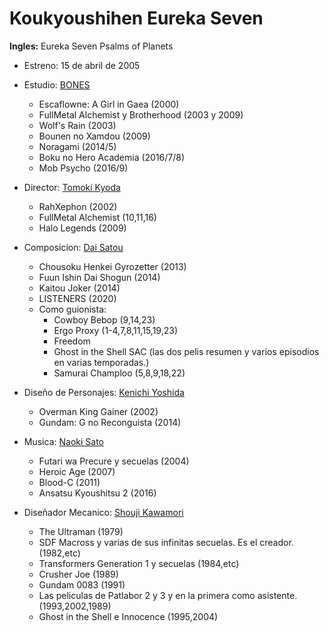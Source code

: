 # Koukyoushihen Eureka Seven
**Ingles:** Eureka Seven Psalms of Planets

- Estreno: 15 de abril de 2005
- Estudio: [BONES](https://anilist.co/studio/4)
    - Escaflowne: A Girl in Gaea (2000)
    - FullMetal Alchemist y Brotherhood (2003 y 2009)
    - Wolf's Rain (2003)
    - Bounen no Xamdou (2009)
    - Noragami (2014/5)
    - Boku no Hero Academia (2016/7/8)
    - Mob Psycho (2016/9)

- Director: [Tomoki Kyoda](https://anilist.co/staff/100405)
    - RahXephon (2002)
    - FullMetal Alchemist (10,11,16)
    - Halo Legends (2009)

- Composicion: [Dai Satou](https://anilist.co/staff/100245)
    - Chousoku Henkei Gyrozetter (2013)
    - Fuun Ishin Dai Shogun (2014)
    - Kaitou Joker (2014)
    - LISTENERS (2020)
    - Como guionista:
        - Cowboy Bebop (9,14,23)
        - Ergo Proxy (1-4,7,8,11,15,19,23)
        - Freedom
        - Ghost in the Shell SAC (las dos pelis resumen y varios episodios en varias temporadas.)
        - Samurai Champloo (5,8,9,18,22)

- Diseño de Personajes: [Kenichi Yoshida](https://anilist.co/staff/103498)
    - Overman King Gainer (2002)
    - Gundam: G no Reconguista (2014)

- Musica: [Naoki Sato](https://anilist.co/staff/100171)
    - Futari wa Precure y secuelas (2004)
    - Heroic Age (2007)
    - Blood-C (2011)
    - Ansatsu Kyoushitsu 2 (2016)

- Diseñador Mecanico: [Shouji Kawamori](https://anilist.co/staff/97501)
    - The Ultraman (1979)
    - SDF Macross y varias de sus infinitas secuelas. Es el creador. (1982,etc)
    - Transformers Generation 1 y secuelas (1984,etc)
    - Crusher Joe (1989)
    - Gundam 0083 (1991)
    - Las peliculas de Patlabor 2 y 3 y en la primera como asistente. (1993,2002,1989)
    - Ghost in the Shell e Innocence (1995,2004)